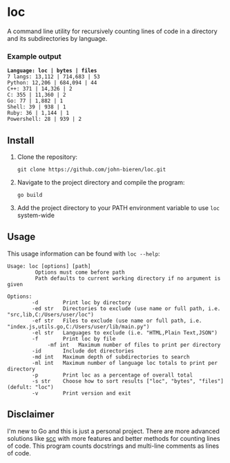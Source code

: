 # loc

A command line utility for recursively counting lines of code in a directory and its subdirectories by language.

### Example output

<pre>
<code><b>Language: loc | bytes | files</b>
7 langs: 13,112 | 714,683 | 53
Python: 12,206 | 684,094 | 44
C++: 371 | 14,326 | 2
C: 355 | 11,360 | 2
Go: 77 | 1,882 | 1
Shell: 39 | 938 | 1
Ruby: 36 | 1,144 | 1
Powershell: 28 | 939 | 2
</code></pre>

## Install

1. Clone the repository:
    ```
    git clone https://github.com/john-bieren/loc.git
    ```
2. Navigate to the project directory and compile the program:
    ```
    go build
    ```
3. Add the project directory to your PATH environment variable to use `loc` system-wide

## Usage

This usage information can be found with `loc --help`:

```
Usage: loc [options] [path]
         Options must come before path
         Path defaults to current working directory if no argument is given

Options:
        -d        Print loc by directory
        -ed str   Directories to exclude (use name or full path, i.e. "src,lib,C:/Users/user/loc")
        -ef str   Files to exclude (use name or full path, i.e. "index.js,utils.go,C:/Users/user/lib/main.py")
        -el str   Languages to exclude (i.e. "HTML,Plain Text,JSON")
        -f        Print loc by file
             -mf int   Maximum number of files to print per directory
        -id       Include dot directories
        -md int   Maximum depth of subdirectories to search
        -ml int   Maximum number of language loc totals to print per directory
        -p        Print loc as a percentage of overall total
        -s str    Choose how to sort results ["loc", "bytes", "files"] (defult: "loc")
        -v        Print version and exit
```

## Disclaimer

I'm new to Go and this is just a personal project. There are more advanced solutions like [scc](https://github.com/boyter/scc) with more features and better methods for counting lines of code. This program counts docstrings and multi-line comments as lines of code.
